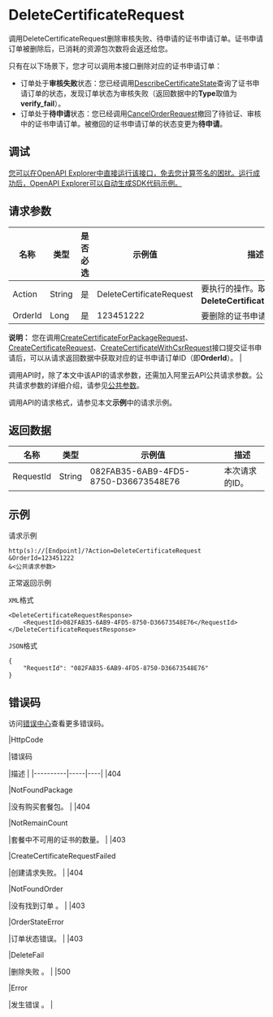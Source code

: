 # DeleteCertificateRequest

调用DeleteCertificateRequest删除审核失败、待申请的证书申请订单。证书申请订单被删除后，已消耗的资源包次数将会返还给您。

只有在以下场景下，您才可以调用本接口删除对应的证书申请订单：

-   订单处于**审核失败**状态：您已经调用[DescribeCertificateState](~~164111~~)查询了证书申请订单的状态，发现订单状态为审核失败（返回数据中的**Type**取值为**verify\_fail**）。
-   订单处于**待申请**状态：您已经调用[CancelOrderRequest](~~204298~~)撤回了待验证、审核中的证书申请订单。被撤回的证书申请订单的状态变更为**待申请**。

## 调试

[您可以在OpenAPI Explorer中直接运行该接口，免去您计算签名的困扰。运行成功后，OpenAPI Explorer可以自动生成SDK代码示例。](https://api.aliyun.com/#product=cas&api=DeleteCertificateRequest&type=RPC&version=2020-04-07)

## 请求参数

|名称|类型|是否必选|示例值|描述|
|--|--|----|---|--|
|Action|String|是|DeleteCertificateRequest|要执行的操作。取值：**DeleteCertificateRequest**。 |
|OrderId|Long|是|123451222|要删除的证书申请订单的ID。

 **说明：** 您在调用[CreateCertificateForPackageRequest](~~204087~~)、[CreateCertificateRequest](~~164105~~)、[CreateCertificateWithCsrRequest](~~178732~~)接口提交证书申请后，可以从请求返回数据中获取对应的证书申请订单ID（即**OrderId**）。 |

调用API时，除了本文中该API的请求参数，还需加入阿里云API公共请求参数。公共请求参数的详细介绍，请参见[公共参数](~~164108~~)。

调用API的请求格式，请参见本文**示例**中的请求示例。

## 返回数据

|名称|类型|示例值|描述|
|--|--|---|--|
|RequestId|String|082FAB35-6AB9-4FD5-8750-D36673548E76|本次请求的ID。 |

## 示例

请求示例

```
http(s)://[Endpoint]/?Action=DeleteCertificateRequest
&OrderId=123451222
&<公共请求参数>
```

正常返回示例

`XML`格式

```
<DeleteCertificateRequestResponse>
    <RequestId>082FAB35-6AB9-4FD5-8750-D36673548E76</RequestId>
</DeleteCertificateRequestResponse>
```

`JSON`格式

```
{
    "RequestId": "082FAB35-6AB9-4FD5-8750-D36673548E76"
}
```

## 错误码

访问[错误中心](https://error-center.aliyun.com/status/product/cas)查看更多错误码。

|HttpCode

|错误码

|描述 |
|----------|-----|----|
|404

|NotFoundPackage

|没有购买套餐包。 |
|404

|NotRemainCount

|套餐中不可用的证书的数量。 |
|403

|CreateCertificateRequestFailed

|创建请求失败。 |
|404

|NotFoundOrder

|没有找到订单 。 |
|403

|OrderStateError

|订单状态错误。 |
|403

|DeleteFail

|删除失败 。 |
|500

|Error

|发生错误 。 |

